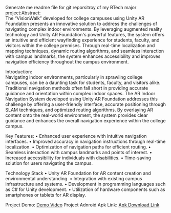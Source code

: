 Generate me readme file for git reporsitroy of my BTech major project:Abstract:  
The “VisionWalk” developed for college campuses using Unity AR Foundation presents an innovative solution to address the challenges of navigating complex indoor environments. By leveraging augmented reality technology and Unity AR Foundation's powerful features, the system offers an intuitive and efficient wayfinding experience for students, faculty, and visitors within the college premises. Through real-time localization and mapping techniques, dynamic routing algorithms, and seamless interaction with campus landmarks, the system enhances accessibility and improves navigation efficiency throughout the campus environment. 
 
Introduction:  
Navigating indoor environments, particularly in sprawling college campuses, can be a daunting task for students, faculty, and visitors alike. Traditional navigation methods often fall short in providing accurate guidance and orientation within complex indoor spaces. The AR Indoor Navigation System developed using Unity AR Foundation addresses this challenge by offering a user-friendly interface, accurate positioning through SLAM techniques, and optimized routing algorithms. By overlaying AR content onto the real-world environment, the system provides clear guidance and enhances the overall navigation experience within the college campus. 
 
Key Features: 
•	Enhanced user experience with intuitive navigation interfaces. 
•	Improved accuracy in navigation instructions through real-time localization. 
•	Optimization of navigation paths for efficient routing. 
•	Seamless interaction with campus landmarks and points of interest. 
•	Increased accessibility for individuals with disabilities. 
•	Time-saving solution for users navigating the campus. 
 
Technology Stack 
•	Unity AR Foundation for AR content creation and environmental understanding. 
•	Integration with existing campus infrastructure and systems. 
•	Development in programming languages such as C# for Unity development. 
•	Utilization of hardware components such as smartphones or tablets for AR display. 

Project Demo: [Demo Video](https://drive.google.com/file/d/1s6tbgaF0gaXBsFOrO0qZXoSRU_dctjUz/view?usp=sharing)
Project Adnroid Apk Link: [Apk Download Link](https://drive.google.com/file/d/1C6IAqW56ppJ3K7lueN6r6MlxqoKka1ra/view?usp=sharing)
